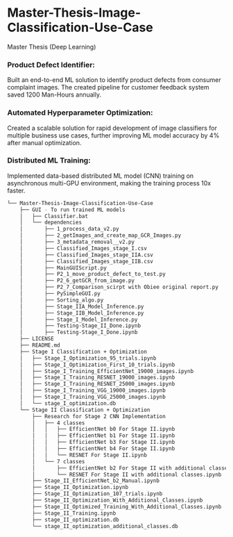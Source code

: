 # Master-Thesis-Image-Classification-Use-Case
Master Thesis (Deep Learning)

### Product Defect Identifier: 
Built an end-to-end ML solution to identify product defects from consumer complaint images. The created pipeline for customer feedback system saved 1200 Man-Hours annually.
### Automated Hyperparameter Optimization: 
Created a scalable solution for rapid development of image classifiers for multiple business use cases, further improving ML model accuracy by 4% after manual optimization.
### Distributed ML Training: 
Implemented data-based distributed ML model (CNN) training on asynchronous multi-GPU environment, making the training process 10x faster.


```bash
└── Master-Thesis-Image-Classification-Use-Case
    ├── GUI - To run trained ML models
    │   ├── Classifier.bat
    │   └── dependencies
    │       ├── 1_process_data_v2.py
    │       ├── 2_getImages_and_create_map_GCR_Images.py
    │       ├── 3_metadata_removal__v2.py
    │       ├── Classified_Images_stage_I.csv
    │       ├── Classified_Images_stage_IIA.csv
    │       ├── Classified_Images_stage_IIB.csv
    │       ├── MainGUIScript.py
    │       ├── P2_1_move_product_defect_to_test.py
    │       ├── P2_6_getGCR_from_image.py
    │       ├── P2_7_Comparison_scirpt with Obiee original report.py
    │       ├── PySimpleGUI.py
    │       ├── Sorting_algo.py
    │       ├── Stage_IIA_Model_Inference.py
    │       ├── Stage_IIB_Model_Inference.py
    │       ├── Stage_I_Model_Inference.py
    │       ├── Testing-Stage_II_Done.ipynb
    │       ├── Testing-Stage_I_Done.ipynb
    ├── LICENSE
    ├── README.md
    ├── Stage I Classification + Optimization
    │   ├── Stage_I_Optimization_95_trials.ipynb
    │   ├── Stage_I_Optimization_First_10_trials.ipynb
    │   ├── Stage_I_Training_EfficientNet_19000_images.ipynb
    │   ├── Stage_I_Training_RESNET_19000_images.ipynb
    │   ├── Stage_I_Training_RESNET_25000_images.ipynb
    │   ├── Stage_I_Training_VGG_19000_images.ipynb
    │   ├── Stage_I_Training_VGG_25000_images.ipynb
    │   └── stage_I_optimization.db
    └── Stage II Classification + Optimization
        ├── Research for Stage 2 CNN Implementation
        │   ├── 4 classes
        │   │   ├── EfficientNet b0 For Stage II.ipynb
        │   │   ├── EfficientNet b1 For Stage II.ipynb
        │   │   ├── EfficientNet b3 For Stage II.ipynb
        │   │   ├── EfficientNet b4 For Stage II.ipynb
        │   │   └── RESNET For Stage II.ipynb
        │   └── 7 classes
        │       ├── EfficientNet b2 For Stage II with additional classes.ipynb
        │       └── RESNET For Stage II with additional classes.ipynb
        ├── Stage_II_EfficientNet_b2_Manual.ipynb
        ├── Stage_II_Optimization.ipynb
        ├── Stage_II_Optimization_107_trials.ipynb
        ├── Stage_II_Optimization_With_Additional_Classes.ipynb
        ├── Stage_II_Optimized_Training_With_Additional_Classes.ipynb
        ├── Stage_II_Training.ipynb
        ├── stage_II_optimization.db
        └── stage_II_optimization_additional_classes.db
```

